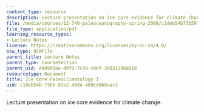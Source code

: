 ```yaml
---
content_type: resource
description: Lecture presentation on ice core evidence for climate change.
file: /media/courses/12-740-paleoceanography-spring-2008/c1deb54b73b591e240d4460cd668aac3_lec07_slide.pdf
file_type: application/pdf
learning_resource_types:
- Lecture Notes
license: https://creativecommons.org/licenses/by-nc-sa/4.0/
ocw_type: OCWFile
parent_title: Lecture Notes
parent_type: CourseSection
parent_uid: d409d56e-d0f2-7c39-c96f-3d8512960818
resourcetype: Document
title: Ice Core Paleoclimatology I
uid: c1deb54b-73b5-91e2-40d4-460cd668aac3
---
```

Lecture presentation on ice core evidence for climate change.